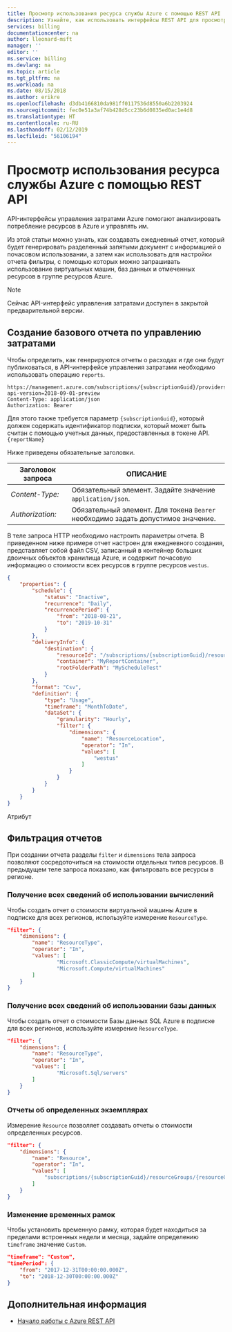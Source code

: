 ```yaml
---
title: Просмотр использования ресурса службы Azure с помощью REST API | Документация Майкрософт
description: Узнайте, как использовать интерфейсы REST API для просмотра использования ресурса службы Azure.
services: billing
documentationcenter: na
author: lleonard-msft
manager: ''
editor: ''
ms.service: billing
ms.devlang: na
ms.topic: article
ms.tgt_pltfrm: na
ms.workload: na
ms.date: 08/15/2018
ms.author: erikre
ms.openlocfilehash: d3db4166810da981ff0117536d8550a6b2203924
ms.sourcegitcommit: fec0e51a3af74b428d5cc23b6d0835ed0ac1e4d8
ms.translationtype: HT
ms.contentlocale: ru-RU
ms.lasthandoff: 02/12/2019
ms.locfileid: "56106194"
---
```

# <a name="review-azure-resource-usage-using-the-rest-api"></a>Просмотр использования ресурса службы Azure с помощью REST API

API-интерфейсы управления затратами Azure помогают анализировать потребление ресурсов в Azure и управлять им.

Из этой статьи можно узнать, как создавать ежедневный отчет, который будет генерировать разделенный запятыми документ с информацией о почасовом использовании, а затем как использовать для настройки отчета фильтры, с помощью которых можно запрашивать использование виртуальных машин, баз данных и отмеченных ресурсов в группе ресурсов Azure.

>[!NOTE]
> Сейчас API-интерфейс управления затратами доступен в закрытой предварительной версии.

## <a name="create-a-basic-cost-management-report"></a>Создание базового отчета по управлению затратами

Чтобы определить, как генерируются отчеты о расходах и где они будут публиковаться, в API-интерфейсе управления затратами необходимо использовать операцию `reports`.

```http
https://management.azure.com/subscriptions/{subscriptionGuid}/providers/Microsoft.CostManagement/reports/{reportName}?api-version=2018-09-01-preview
Content-Type: application/json   
Authorization: Bearer
```

Для этого также требуется параметр `{subscriptionGuid}`, который должен содержать идентификатор подписки, который может быть считан с помощью учетных данных, предоставленных в токене API. `{reportName}`

Ниже приведены обязательные заголовки. 

|Заголовок запроса|ОПИСАНИЕ|  
|--------------------|-----------------|  
|*Content-Type:*| Обязательный элемент. Задайте значение `application/json`. |  
|*Authorization:*| Обязательный элемент. Для токена `Bearer` необходимо задать допустимое значение. |

В теле запроса HTTP необходимо настроить параметры отчета. В приведенном ниже примере отчет настроен для ежедневного создания, представляет собой файл CSV, записанный в контейнер больших двоичных объектов хранилища Azure, и содержит почасовую информацию о стоимости всех ресурсов в группе ресурсов `westus`.

```json
{
    "properties": {
        "schedule": {
            "status": "Inactive",
            "recurrence": "Daily",
            "recurrencePeriod": {
                "from": "2018-08-21",
                "to": "2019-10-31"
            }
        },
        "deliveryInfo": {
            "destination": {
                "resourceId": "/subscriptions/{subscriptionGuid}/resourceGroups/{resourceGroupName}/providers/Microsoft.Storage/storageAccounts/{storageAccountName}",
                "container": "MyReportContainer",
                "rootFolderPath": "MyScheduleTest"
            }
        },
        "format": "Csv",
        "definition": {
            "type": "Usage",
            "timeframe": "MonthToDate",
            "dataSet": {
                "granularity": "Hourly",
                "filter": {
                    "dimensions": {
                        "name": "ResourceLocation",
                        "operator": "In",
                        "values": [
                            "westus"
                        ]
                    }
                }
            }
        }
    }
}
```

Атрибут 

## <a name="filtering-reports"></a>Фильтрация отчетов

При создании отчета разделы `filter` и `dimensions` тела запроса позволяют сосредоточиться на стоимости отдельных типов ресурсов. В предыдущем теле запроса показано, как фильтровать все ресурсы в регионе. 

### <a name="get-all-compute-usage"></a>Получение всех сведений об использовании вычислений

Чтобы создать отчет о стоимости виртуальной машины Azure в подписке для всех регионов, используйте измерение `ResourceType`.

```json
"filter": {
    "dimensions": {
        "name": "ResourceType",
        "operator": "In",
        "values": [
                "Microsoft.ClassicCompute/virtualMachines", 
                "Microsoft.Compute/virtualMachines"
        ] 
    }
}
```

### <a name="get-all-database-usage"></a>Получение всех сведений об использовании базы данных

Чтобы создать отчет о стоимости Базы данных SQL Azure в подписке для всех регионов, используйте измерение `ResourceType`.

```json
"filter": {
    "dimensions": {
        "name": "ResourceType",
        "operator": "In",
        "values": [
                "Microsoft.Sql/servers"
        ] 
    }
}
```

### <a name="report-on-specific-instances"></a>Отчеты об определенных экземплярах

Измерение `Resource` позволяет создавать отчеты о стоимости определенных ресурсов.

```json
"filter": {
    "dimensions": {
        "name": "Resource",
        "operator": "In",
        "values": [
            "subscriptions/{subscriptionGuid}/resourceGroups/{resourceGroup}/providers/Microsoft.ClassicCompute/virtualMachines/{ResourceName}"
        ]
    }
}
```

### <a name="changing-timeframes"></a>Изменение временных рамок

Чтобы установить временную рамку, которая будет находиться за пределами встроенных недели и месяца, задайте определению `timeframe` значение `Custom`.

```json
"timeframe": "Custom",
"timePeriod": {
    "from": "2017-12-31T00:00:00.000Z",
    "to": "2018-12-30T00:00:00.000Z"
}
```

## <a name="next-steps"></a>Дополнительная информация
- [Начало работы с Azure REST API](https://docs.microsoft.com/rest/api/azure/)   
